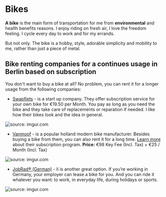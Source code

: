 # Bikes

**A bike** is the main form of transportation for me from **environmental** and health benefits reasons.
I enjoy riding on fresh air, I love the freedom feeling. I cycle every day to work and for my errands.

But not only. The bike is a hobby, style, adorable simplicity and mobility to me, rather than just a piece of metal.

## Bike renting companies for a continues usage in Berlin based on subscription

You don't want to buy a bike at all? No problem, you can rent it for a longer usage from the following companies:

- [Swapfiets](https://swapfiets.de/en/) - is a start up company. They offer subscription service for your own bike for €19.50 per Month. You pay as long as you need the bike and they take care of replacements or reparation if needed. I like how their bikes look and the idea in general.

<img src="https://i.imgur.com/7G4JQIg.png" title="source: imgur.com" />

- [Vanmoof](https://www.vanmoof.com/de_de/) - is a popular holland modern bike manufacturer. Besides buying a bike from them, you can also rent it for a long time. [Learn more](https://www.vanmoof.com/en_de/subscription) about their subscription program. **Price:** €98 Key Fee (Incl. Tax) + €25 / Month (Incl. Tax)

<img src="https://i.imgur.com/xMpTZJf.png" title="source: imgur.com" />

- [JobRad® (German)](https://www.jobrad.org/arbeitnehmer.html) - Ii is another great option. If you’re working in Germany, your employer can lease a bike for you. And you can ride it whatever you want: to work, in everyday life, during holidays or sports.

<img src="https://i.imgur.com/oJRZugq.png" title="source: imgur.com" />

